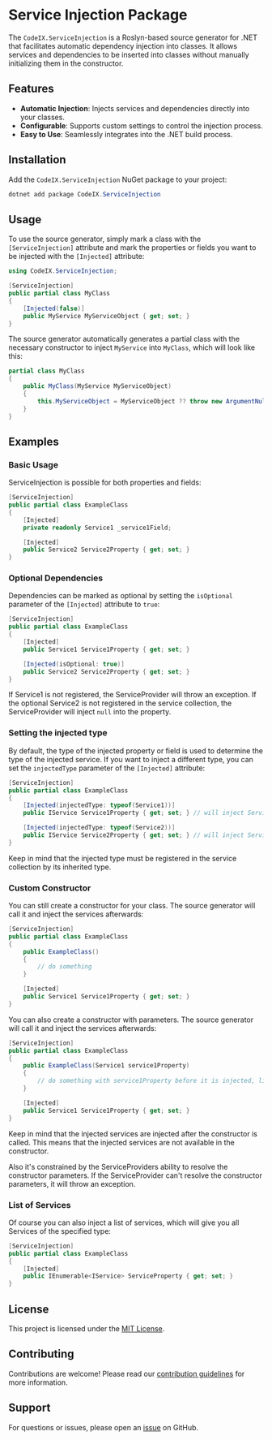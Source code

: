 # Service Injection Package

The `CodeIX.ServiceInjection` is a Roslyn-based source generator for .NET that facilitates automatic dependency injection into classes. It allows services and dependencies to be inserted into classes without manually initializing them in the constructor.

## Features

- **Automatic Injection**: Injects services and dependencies directly into your classes.
- **Configurable**: Supports custom settings to control the injection process.
- **Easy to Use**: Seamlessly integrates into the .NET build process.

## Installation

Add the `CodeIX.ServiceInjection` NuGet package to your project:

```csharp
dotnet add package CodeIX.ServiceInjection
```

## Usage

To use the source generator, simply mark a class with the `[ServiceInjection]` attribute and mark
the properties or fields you want to be injected with the `[Injected]` attribute:

```csharp
using CodeIX.ServiceInjection;

[ServiceInjection]
public partial class MyClass
{
    [Injected(false)]
    public MyService MyServiceObject { get; set; }
}
```

The source generator automatically generates a partial class with the necessary constructor to inject `MyService` into `MyClass`, which 
will look like this:

```csharp
partial class MyClass
{
    public MyClass(MyService MyServiceObject)
    {
        this.MyServiceObject = MyServiceObject ?? throw new ArgumentNullException(nameof(MyServiceObject));
    }
}
```


## Examples

### Basic Usage

ServiceInjection is possible for both properties and fields:

```csharp
[ServiceInjection]
public partial class ExampleClass
{
    [Injected]
    private readonly Service1 _service1Field;

    [Injected]
    public Service2 Service2Property { get; set; }
}
```

### Optional Dependencies

Dependencies can be marked as optional by setting the `isOptional` parameter of the `[Injected]` attribute to `true`:

```csharp
[ServiceInjection]
public partial class ExampleClass
{
    [Injected]
    public Service1 Service1Property { get; set; }

    [Injected(isOptional: true)]
    public Service2 Service2Property { get; set; }
}
```

If Service1 is not registered, the ServiceProvider will throw an exception. If the optional Service2 is not registered in the service collection, the ServiceProvider will inject `null` into the property. 

### Setting the injected type

By default, the type of the injected property or field is used to determine the type of the injected service. If you want to inject a different type, you can set the `injectedType` parameter of the `[Injected]` attribute:

```csharp
[ServiceInjection]
public partial class ExampleClass
{
	[Injected(injectedType: typeof(Service1))]
	public IService Service1Property { get; set; } // will inject Service1

	[Injected(injectedType: typeof(Service2))]
	public IService Service2Property { get; set; } // will inject Service2
}
```

Keep in mind that the injected type must be registered in the service collection by its inherited type.

### Custom Constructor

You can still create a constructor for your class. The source generator will call it and inject the services afterwards:

```csharp
[ServiceInjection]
public partial class ExampleClass
{
	public ExampleClass()
	{
        // do something
	}

	[Injected]
	public Service1 Service1Property { get; set; }
}
```

You can also create a constructor with parameters. The source generator will call it and inject the services afterwards:

```csharp
[ServiceInjection]
public partial class ExampleClass
{
	public ExampleClass(Service1 service1Property)
	{
		// do something with service1Property before it is injected, like configuring it
	}

	[Injected]
	public Service1 Service1Property { get; set; }
}
```

Keep in mind that the injected services are injected after the constructor is called. This means that the injected services are not available in the constructor.

Also it's constrained by the ServiceProviders ability to resolve the constructor parameters. If the ServiceProvider can't resolve the constructor parameters, it will throw an exception.

### List of Services

Of course you can also inject a list of services, which will give you all Services of the specified type:

```csharp
[ServiceInjection]
public partial class ExampleClass
{
    [Injected]
    public IEnumerable<IService> ServiceProperty { get; set; }
}
```

## License

This project is licensed under the [MIT License](LICENSE.md).

## Contributing

Contributions are welcome! Please read our [contribution guidelines](CONTRIBUTING.md) for more information.

## Support

For questions or issues, please open an [issue](https://github.com/Code-iX/ServiceInjection/issues) on GitHub.
